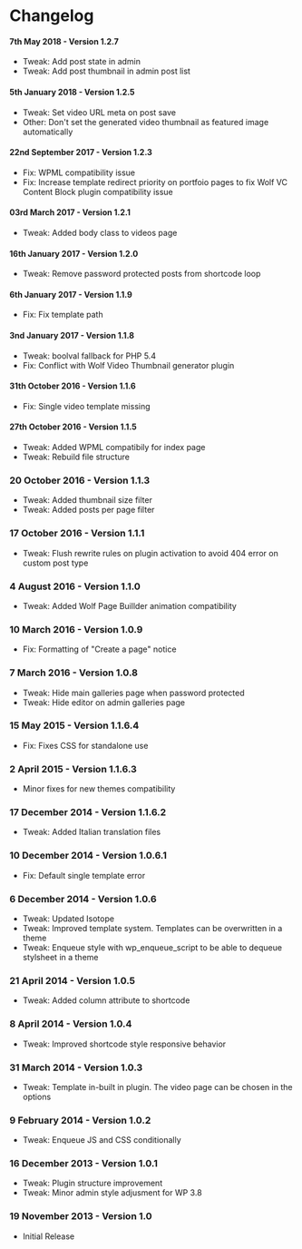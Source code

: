 # Changelog
#### 7th May 2018 - Version 1.2.7

* Tweak: Add post state in admin
* Tweak: Add post thumbnail in admin post list

#### 5th January 2018 - Version 1.2.5

* Tweak: Set video URL meta on post save
* Other: Don't set the generated video thumbnail as featured image automatically

#### 22nd September 2017 - Version 1.2.3

* Fix: WPML compatibility issue
* Fix: Increase template redirect priority on portfoio pages to fix Wolf VC Content Block plugin compatibility issue

#### 03rd March 2017 - Version 1.2.1

* Tweak: Added body class to videos page

#### 16th January 2017 - Version 1.2.0

* Tweak: Remove password protected posts from shortcode loop

#### 6th January 2017 - Version 1.1.9

* Fix: Fix template path

#### 3nd January 2017 - Version 1.1.8

* Tweak: boolval fallback for PHP 5.4
* Fix: Conflict with Wolf Video Thumbnail generator plugin

#### 31th October 2016 - Version 1.1.6

* Fix: Single video template missing

#### 27th October 2016 - Version 1.1.5

* Tweak: Added WPML compatibily for index page
* Tweak: Rebuild file structure

### 20 October 2016 - Version 1.1.3

* Tweak: Added thumbnail size filter
* Tweak: Added posts per page filter

### 17 October 2016 - Version 1.1.1

* Tweak: Flush rewrite rules on plugin activation to avoid 404 error on custom post type

### 4 August 2016 - Version 1.1.0

* Tweak: Added Wolf Page Buillder animation compatibility

### 10 March 2016 - Version 1.0.9

* Fix: Formatting of "Create a page" notice

### 7 March 2016 - Version 1.0.8

* Tweak: Hide main galleries page when password protected
* Tweak: Hide editor on admin galleries page

### 15 May 2015 - Version 1.1.6.4 

* Fix: Fixes CSS for standalone use

### 2 April 2015 - Version 1.1.6.3 

* Minor fixes for new themes compatibility

### 17 December 2014 - Version 1.1.6.2 

* Tweak: Added Italian translation files

### 10 December 2014 - Version 1.0.6.1 

* Fix: Default single template error

### 6 December 2014 - Version 1.0.6 

* Tweak: Updated Isotope
* Tweak: Improved template system. Templates can be overwritten in a theme
* Tweak: Enqueue style with wp_enqueue_script to be able to dequeue stylsheet in a theme

### 21 April 2014 - Version 1.0.5 

* Tweak: Added column attribute to shortcode 

### 8 April 2014 - Version 1.0.4 

* Tweak: Improved shortcode style responsive behavior
 
### 31 March 2014 - Version 1.0.3 

* Tweak: Template in-built in plugin. The video page can be chosen in the options
 
### 9 February 2014 - Version 1.0.2 

* Tweak: Enqueue JS and CSS conditionally
 
### 16 December 2013 - Version 1.0.1 

* Tweak: Plugin structure improvement
* Tweak: Minor admin style adjusment for WP 3.8
 
### 19 November 2013 - Version 1.0 

* Initial Release 